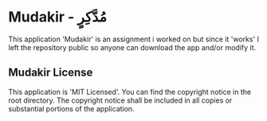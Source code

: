 # Mudakir - مُدَّكِرٍ 

This application 'Mudakir' is an assignment i worked on but since it 'works' I left the repository public so anyone can download the app and/or modify it.

## Mudakir License 

This application is 'MIT Licensed'. You can find the copyright notice in the root directory. The copyright notice shall be included in all copies or substantial portions of the application.